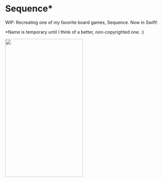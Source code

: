 # Sequence*
WIP: Recreating one of my favorite board games, Sequence. Now in Swift!

*Name is temporary until I think of a better, non-copyrighted one. :)

<img src="promo.gif" width="250" height="445" />
